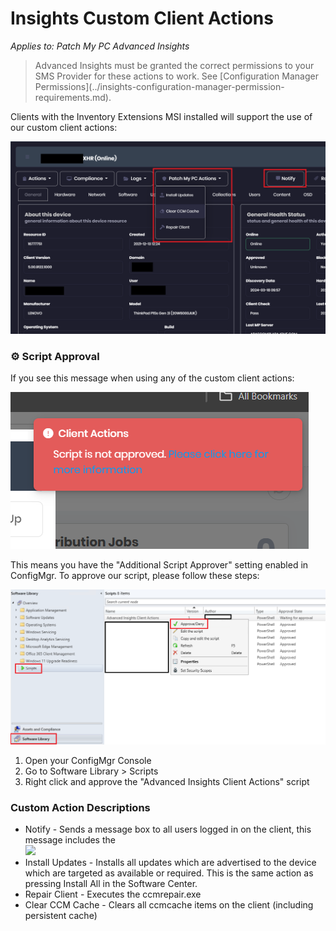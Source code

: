 # Insights Custom Client Actions

_Applies to: Patch My PC Advanced Insights_

<blockquote class="wp-block-quote">
<p>Advanced Insights must be granted the correct permissions to your SMS Provider for these actions to work. See [Configuration Manager Permissions](../insights-configuration-manager-permission-requirements.md).</p>
</blockquote>

Clients with the Inventory Extensions MSI installed will support the use of our custom client actions:

![](/_images/ClientActions.png)

### ⚙ Script Approval

If you see this message when using any of the custom client actions:

![](/_images/image-(968).png "")

This means you have the "Additional Script Approver" setting enabled in ConfigMgr. To approve our script, please follow these steps:

![](/_images/script-approval.png)

1. Open your ConfigMgr Console
2. Go to Software Library > Scripts
3. Right click and approve the "Advanced Insights Client Actions" script

### Custom Action Descriptions

* Notify - Sends a message box to all users logged in on the client, this message includes the \
  ![](/_images/image-(2261).png>)
* Install Updates - Installs all updates which are advertised to the device which are targeted as available or required. This is the same action as pressing Install All in the Software Center.
* Repair Client - Executes the ccmrepair.exe
* Clear CCM Cache - Clears all ccmcache items on the client (including persistent cache)